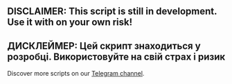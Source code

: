 ## **DISCLAIMER:** This script is still in development. Use it with on your own risk!
## **ДИСКЛЕЙМЕР:** Цей скрипт знаходиться у розробці. Використовуйте на свій страх і ризик

Discover more scripts on our [Telegram channel](https://t.me/+FozX3VZA0RIyNWY6).
